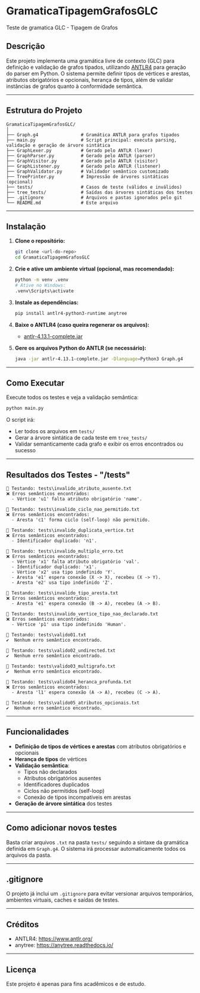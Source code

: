 # GramaticaTipagemGrafosGLC
Teste de gramatica GLC - Tipagem de Grafos

## Descrição

Este projeto implementa uma gramática livre de contexto (GLC) para definição e validação de grafos tipados, utilizando [ANTLR4](https://www.antlr.org/) para geração do parser em Python. O sistema permite definir tipos de vértices e arestas, atributos obrigatórios e opcionais, herança de tipos, além de validar instâncias de grafos quanto à conformidade semântica.

---

## Estrutura do Projeto

```
GramaticaTipagemGrafosGLC/
│
├── Graph.g4                # Gramática ANTLR para grafos tipados
├── main.py                 # Script principal: executa parsing, validação e geração de árvore sintática
├── GraphLexer.py           # Gerado pelo ANTLR (lexer)
├── GraphParser.py          # Gerado pelo ANTLR (parser)
├── GraphVisitor.py         # Gerado pelo ANTLR (visitor)
├── GraphListener.py        # Gerado pelo ANTLR (listener)
├── GraphValidator.py       # Validador semântico customizado
├── TreePrinter.py          # Impressão de árvores sintáticas (opcional)
├── tests/                  # Casos de teste (válidos e inválidos)
├── tree_tests/             # Saídas das árvores sintáticas dos testes
├── .gitignore              # Arquivos e pastas ignorados pelo git
└── README.md               # Este arquivo
```

---

## Instalação

1. **Clone o repositório:**
   ```bash
   git clone <url-do-repo>
   cd GramaticaTipagemGrafosGLC
   ```

2. **Crie e ative um ambiente virtual (opcional, mas recomendado):**
   ```bash
   python -m venv .venv
   # Ative no Windows:
   .venv\Scripts\activate
   ```

3. **Instale as dependências:**
   ```bash
   pip install antlr4-python3-runtime anytree
   ```

4. **Baixe o ANTLR4 (caso queira regenerar os arquivos):**
   - [antlr-4.13.1-complete.jar](https://www.antlr.org/download/antlr-4.13.1-complete.jar)

5. **Gere os arquivos Python do ANTLR (se necessário):**
   ```bash
   java -jar antlr-4.13.1-complete.jar -Dlanguage=Python3 Graph.g4
   ```

---

## Como Executar

Execute todos os testes e veja a validação semântica:

```bash
python main.py
```

O script irá:
- Ler todos os arquivos em `tests/`
- Gerar a árvore sintática de cada teste em `tree_tests/`
- Validar semanticamente cada grafo e exibir os erros encontrados ou sucesso

---

## Resultados dos Testes - "/tests"

```
🧪 Testando: tests\invalido_atributo_ausente.txt
❌ Erros semânticos encontrados:
  - Vértice 'u1' falta atributo obrigatório 'name'.

🧪 Testando: tests\invalido_ciclo_nao_permitido.txt
❌ Erros semânticos encontrados:
  - Aresta 'c1' forma ciclo (self-loop) não permitido.

🧪 Testando: tests\invalido_duplicata_vertice.txt
❌ Erros semânticos encontrados:
  - Identificador duplicado: 'n1'.

🧪 Testando: tests\invalido_multiplo_erro.txt
❌ Erros semânticos encontrados:
  - Vértice 'x1' falta atributo obrigatório 'val'.
  - Identificador duplicado: 'x1'.
  - Vértice 'x2' usa tipo indefinido 'Y'.
  - Aresta 'e1' espera conexão (X -> X), recebeu (X -> Y).
  - Aresta 'e2' usa tipo indefinido 'Z'.

🧪 Testando: tests\invalido_tipo_aresta.txt
❌ Erros semânticos encontrados:
  - Aresta 'e1' espera conexão (B -> A), recebeu (A -> B).

🧪 Testando: tests\invalido_vertice_tipo_nao_declarado.txt
❌ Erros semânticos encontrados:
  - Vértice 'p1' usa tipo indefinido 'Human'.

🧪 Testando: tests\valido01.txt
✔️  Nenhum erro semântico encontrado.

🧪 Testando: tests\valido02_undirected.txt
✔️  Nenhum erro semântico encontrado.

🧪 Testando: tests\valido03_multigrafo.txt
✔️  Nenhum erro semântico encontrado.

🧪 Testando: tests\valido04_heranca_profunda.txt
❌ Erros semânticos encontrados:
  - Aresta 'l1' espera conexão (A -> A), recebeu (C -> A).

🧪 Testando: tests\valido05_atributos_opcionais.txt
✔️  Nenhum erro semântico encontrado.
```

---

## Funcionalidades

- **Definição de tipos de vértices e arestas** com atributos obrigatórios e opcionais
- **Herança de tipos** de vértices
- **Validação semântica**:
  - Tipos não declarados
  - Atributos obrigatórios ausentes
  - Identificadores duplicados
  - Ciclos não permitidos (self-loop)
  - Conexão de tipos incompatíveis em arestas
- **Geração de árvore sintática** dos testes

---

## Como adicionar novos testes

Basta criar arquivos `.txt` na pasta `tests/` seguindo a sintaxe da gramática definida em `Graph.g4`. O sistema irá processar automaticamente todos os arquivos da pasta.

---

## .gitignore

O projeto já inclui um `.gitignore` para evitar versionar arquivos temporários, ambientes virtuais, caches e saídas de testes.

---

## Créditos

- ANTLR4: https://www.antlr.org/
- anytree: https://anytree.readthedocs.io/

---

## Licença

Este projeto é apenas para fins acadêmicos e de estudo.
